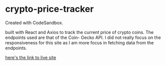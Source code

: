 # crypto-price-tracker

Created with CodeSandbox.

built with React and Axios to track the current price of crypto coins. The endpoints used are that of the Coin- Gecko API. I did not really focus on the responsiveness for this site as I am more focus in fetching data from the endpoints.

[here's the link to live site](https://cyptpricetracker.netlify.app/)

